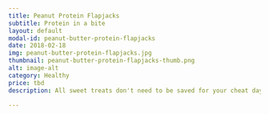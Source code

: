 ```yaml
---
title: Peanut Protein Flapjacks
subtitle: Protein in a bite
layout: default
modal-id: peanut-butter-protein-flapjacks
date: 2018-02-18
img: peanut-butter-protein-flapjacks.jpg
thumbnail: peanut-butter-protein-flapjacks-thumb.png
alt: image-alt
category: Healthy
price: tbd
description: All sweet treats don't need to be saved for your cheat day. These protein flapjacks will satisfy your cravings, stave off the guilt and give you a protein hit all at once.

---
```

